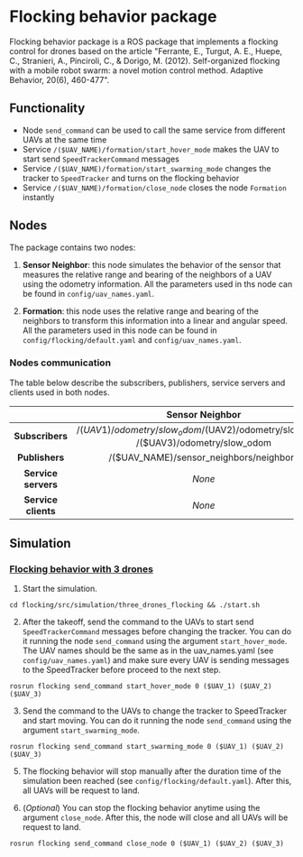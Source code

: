 # Flocking behavior package

Flocking behavior package is a ROS package that implements a flocking control for drones based on the article "Ferrante, E., Turgut, A. E., Huepe, C., Stranieri, A., Pinciroli, C., & Dorigo, M. (2012). Self-organized flocking with a mobile robot swarm: a novel motion control method. Adaptive Behavior, 20(6), 460-477".

## Functionality
* Node `send_command` can be used to call the same service from different UAVs at the same time
* Service `/($UAV_NAME)/formation/start_hover_mode` makes the UAV to start send `SpeedTrackerCommand` messages
* Service `/($UAV_NAME)/formation/start_swarming_mode` changes the tracker to `SpeedTracker` and turns on the flocking behavior
* Service `/($UAV_NAME)/formation/close_node` closes the node `Formation` instantly

## Nodes

The package contains two nodes:

1. **Sensor Neighbor**: this node simulates the behavior of the sensor that measures the relative range and bearing of the neighbors of a UAV using the odometry information. All the parameters used in ths node can be found in `config/uav_names.yaml`. 

2. **Formation**: this node uses the relative range and bearing of the neighbors to transform this information into a linear and angular speed. All the parameters used in this node can be found in `config/flocking/default.yaml` and `config/uav_names.yaml`.

### Nodes communication

The table below describe the subscribers, publishers, service servers and clients used in both nodes.

|  	| **Sensor Neighbor** 	| **Formation** 	|
|:-:	|:-:	|:-:	|
| **Subscribers** 	| /($UAV1)/odometry/slow_odom 				 /($UAV2)/odometry/slow_odom  /($UAV3)/odometry/slow_odom 	| /($UAV_NAME)/sensor_neighbors/neighbors 	|
| **Publishers** 	| /($UAV_NAME)/sensor_neighbors/neighbors 	| /($UAV_NAME)/control_manager/speed_tracker/command 	|
| **Service servers** 	| *None* 	| /($UAV_NAME)/formation/start_hover_mode 		 /($UAV_NAME)/formation/start_swarming_mode 				 /($UAV_NAME)/formation/close_node 	|
| **Service clients** 	| *None* 	| /($UAV_NAME)/control_manager/switch_tracker 				 /($UAV_NAME)/uav_manager/land 	|

## Simulation

### [Flocking behavior with 3 drones](https://youtu.be/9aexTp-uvD8) 

1. Start the simulation.
```
cd flocking/src/simulation/three_drones_flocking && ./start.sh
```

2. After the takeoff, send the command to the UAVs to start send `SpeedTrackerCommand` messages before changing the tracker. You can do it running the node `send_command` using the argument `start_hover_mode`. The UAV names should be the same as in the uav_names.yaml (see `config/uav_names.yaml`) and make sure every UAV is sending messages to the SpeedTracker before proceed to the next step.
```
rosrun flocking send_command start_hover_mode 0 ($UAV_1) ($UAV_2) ($UAV_3)
``` 

3. Send the command to the UAVs to change the tracker to SpeedTracker and start moving. You can do it running the node `send_command` using the argument `start_swarming_mode`. 
```
rosrun flocking send_command start_swarming_mode 0 ($UAV_1) ($UAV_2) ($UAV_3)
``` 

5. The flocking behavior will stop manually after the duration time of the simulation been reached (see `config/flocking/default.yaml`). After this, all UAVs will be request to land.

4. (*Optional*) You can stop the flocking behavior anytime using the argument `close_node`. After this, the node will close and all UAVs will be request to land. 
```
rosrun flocking send_command close_node 0 ($UAV_1) ($UAV_2) ($UAV_3)
```